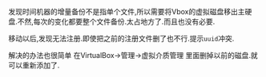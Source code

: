 
发现时间机器的增量备份不是指单个文件,所以需要将Vbox的虚拟磁盘移出主硬盘.不然,每次的变化都要整个文件备份.太占地方了.而且也没有必要.

移动以后,发现无法注册.即使把之前的注册文件删了也不行.提示`uuid`冲突.

解决的办法也很简单 在VirtualBox->管理->虚拟介质管理 里面删掉以前的磁盘.就可以重新添加了.